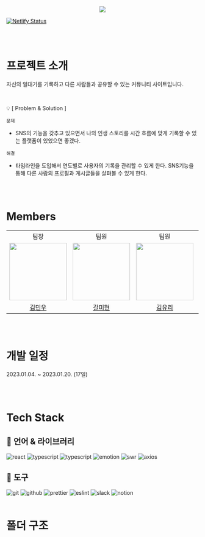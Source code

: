 <div align="center">
  <img src="https://user-images.githubusercontent.com/77133565/213366004-458a84a3-8e36-4ac6-81a5-0ad36944bd83.png" />
</div>

[![Netlify Status](https://api.netlify.com/api/v1/badges/383b598e-c07f-427a-84f3-f052918e8974/deploy-status)](https://app.netlify.com/sites/sensational-concha-6acb55/deploys)

<br />
<br />

# 프로젝트 소개

자신의 일대기를 기록하고 다른 사람들과 공유할 수 있는 커뮤니티 사이트입니다.

<br />

💡 [ Problem & Solution ]

`문제`

- SNS의 기능을 갖추고 있으면서 나의 인생 스토리를 시간 흐름에 맞게 기록할 수 있는 플랫폼이 있었으면 좋겠다.

`해결`

- 타임라인을 도입해서 연도별로 사용자의 기록을 관리할 수 있게 한다.
  SNS기능을 통해 다른 사람의 프로필과 게시글들을 살펴볼 수 있게 한다.

<br />
<br />

# Members

<table>
  <tbody>
  <tr>
  <td align="center">팀장</td>
  <td align="center">팀원</td>
  <td align="center">팀원</td>
  <td align="center">팀원</td>
  <td align="center">팀원</td>
  </tr>
  <tr>
  <td align="center"><a href="https://github.com/kmww"><img src="https://avatars.githubusercontent.com/u/105067764?v=4" width="150px;" style="max-width: 100%;"/></a></td>
  <td align="center"><a href="https://github.com/Kal-MH"><img src="https://avatars.githubusercontent.com/u/59648372?v=4" width="150px;" style="max-width: 100%;"/></a></td>
  <td align="center"><a href="https://github.com/glassk"><img src="https://avatars.githubusercontent.com/u/63575891?v=4" width="150px;" style="max-width: 100%;"/></a></td>
  <td align="center"><a href="https://github.com/tooooo1"><img src="https://avatars.githubusercontent.com/u/77133565?v=4" width="150px;" style="max-width: 100%;"/></a></td>
  <td align="center"><a href="https://github.com/metacode22"><img src="https://avatars.githubusercontent.com/u/93233930?v=4" width="150px;" style="max-width: 100%;"/></a></td>
  </tr>
  <tr>
  <td align="center"><a href="https://github.com/kmww">김민우</a></td>
  <td align="center"><a href="https://github.com/Kal-MH">갈미현</a></td>
  <td align="center"><a href="https://github.com/glassk">김유리</a></td>
  <td align="center"><a href="https://github.com/tooooo1">정충일</a></td>
  <td align="center"><a href="https://github.com/metacode22">신승준</a></td>
  </tr>
  </tbody>
</table>

<br />
<br />

# 개발 일정

2023.01.04. ~ 2023.01.20. (17일)

<br />
<br />

# Tech Stack

## 💪 언어 & 라이브러리

<img src="https://img.shields.io/badge/react-61DAFB?style=for-the-badge&logo=react&logoColor=black" alt="react">
<img src="https://img.shields.io/badge/typescript-3178C6?style=for-the-badge&logo=typescript&logoColor=white" alt="typescript">
<img src="https://img.shields.io/badge/vite-646CFF?style=for-the-badge&logo=vite&logoColor=white" alt="typescript">
<img src="https://img.shields.io/badge/emotion-DB7093?style=for-the-badge&logo=emotion&logoColor=white" alt="emotion">
<img src="https://img.shields.io/badge/swr-FFFFFF?style=for-the-badge&logo=swr&logoColor=white" alt="swr">
<img src="https://img.shields.io/badge/axios-5A29E4?style=for-the-badge&logo=axios&logoColor=white" alt="axios">

<br />

## 🔧 도구

<img src="https://img.shields.io/badge/git-F05032?style=for-the-badge&logo=git&logoColor=white" alt="git">
<img src="https://img.shields.io/badge/github-181717?style=for-the-badge&logo=github&logoColor=white" alt="github">
<img src="https://img.shields.io/badge/prettier-F7B93E?style=for-the-badge&logo=prettier&logoColor=white" alt="prettier">
<img src="https://img.shields.io/badge/eslint-4B32C3?style=for-the-badge&logo=eslint&logoColor=white" alt="eslint">
<img src="https://img.shields.io/badge/slack-4A154B?style=for-the-badge&logo=slack&logoColor=white" alt="slack">
<img src="https://img.shields.io/badge/notion-000000?style=for-the-badge&logo=notion&logoColor=white" alt="notion">

<br />
<br />

# 폴더 구조
